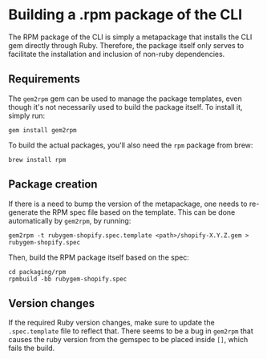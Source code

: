 # Building a .rpm package of the CLI

The RPM package of the CLI is simply a metapackage that installs the CLI gem directly through Ruby. Therefore, 
the package itself only serves to facilitate the installation and inclusion of non-ruby dependencies.

## Requirements

The `gem2rpm` gem can be used to manage the package templates, even though it's not necessarily used to build the 
package itself. To install it, simply run:

```
gem install gem2rpm 
```

To build the actual packages, you'll also need the `rpm` package from brew:

```
brew install rpm
```

## Package creation

If there is a need to bump the version of the metapackage, one needs to re-generate the RPM spec file based on the 
template. This can be done automatically by `gem2rpm`, by running:

```
gem2rpm -t rubygem-shopify.spec.template <path>/shopify-X.Y.Z.gem > rubygem-shopify.spec
```

Then, build the RPM package itself based on the spec:

```
cd packaging/rpm
rpmbuild -bb rubygem-shopify.spec
```

## Version changes

If the required Ruby version changes, make sure to update the `.spec.template` file to reflect that. There seems to be a
bug in `gem2rpm` that causes the ruby version from the gemspec to be placed inside `[]`, which fails the build.
